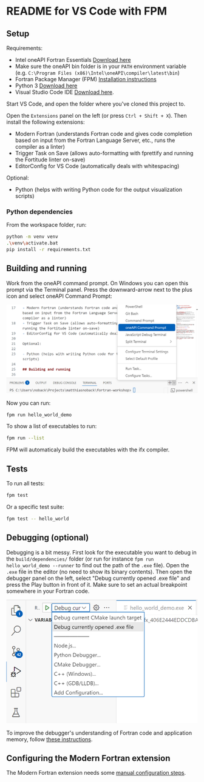 # README for VS Code with FPM

## Setup

Requirements:

- Intel oneAPI Fortran Essentials [Download here](https://www.intel.com/content/www/us/en/developer/tools/oneapi/fortran-compiler-download.html)
- Make sure the oneAPI bin folder is in your `PATH` environment variable (e.g. `C:\Program Files (x86)\Intel\oneAPI\compiler\latest\bin`)
- Fortran Package Manager (FPM) [Installation instructions](https://fpm.fortran-lang.org/install/index.html)
- Python 3 [Download here](https://www.python.org/downloads/)
- Visual Studio Code IDE [Download here](https://code.visualstudio.com/download).

Start VS Code, and open the folder where you've cloned this project to.

Open the `Extensions` panel on the left (or press `Ctrl + Shift + X`). Then install the following extensions:

- Modern Fortran (understands Fortran code and gives code completion based on input from the Fortran Language Server, etc., runs the compiler as a linter)
- Trigger Task on Save (allows auto-formatting with fprettify and running the Fortitude linter on-save)
- EditorConfig for VS Code (automatically deals with whitespacing)

Optional:

- Python (helps with writing Python code for the output visualization scripts)

### Python dependencies

From the workspace folder, run:

```bash
python -m venv venv
.\venv\activate.bat
pip install -r requirements.txt
```

## Building and running

Work from the oneAPI command prompt. On Windows you can open this prompt via the Terminal panel. Press the downward-arrow next to the plus icon and select oneAPI Command Prompt:

![Open a new oneAPI command prompt](img/vs-code-one-api-command-prompt.png)

Now you can run:

```bash
fpm run hello_world_demo
```

To show a list of executables to run:

```bash
fpm run --list
```

FPM will automaticaly build the executables with the ifx compiler.

## Tests

To run all tests:

```bash
fpm test
```

Or a specific test suite:

```bash
fpm test -- hello_world
```

## Debugging (optional)

Debugging is a bit messy. First look for the executable you want to debug in the `build/dependencies/` folder (or run for instance `fpm run hello_world_demo --runner` to find out the path of the `.exe` file). Open the `.exe` file in the editor (no need to show its binary contents). Then open the debugger panel on the left, select "Debug currently opened .exe file" and press the Play button in front of it. Make sure to set an actual breakpoint somewhere in your Fortran code.

![Debug currently opened .exe file](img/vs-code-debug-exe.png)

To improve the debugger's understanding of Fortran code and application memory, follow [these instructions](VS-Code-Fortran-Debugging.md).

## Configuring the Modern Fortran extension

The Modern Fortran extension needs some [manual configuration steps](VS-Code-Modern-Fortran.md).
